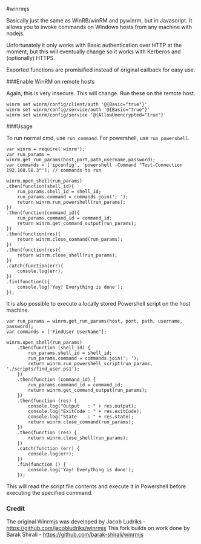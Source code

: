 #winrmjs

Basically just the same as WinRB/winRM and pywinrm, but in Javascript. It allows you to invoke commands on Windows hosts from any machine with nodejs.

Unfortunately it only works with Basic authentication over HTTP at the moment, but this will eventually change so it works with Kerberos and (optionally) HTTPS.

Exported functions are promisified instead of original callback for easy use.

###Enable WinRM on remote hosts

Again, this is very insecure. This will change. Run these on the remote host.

```
winrm set winrm/config/client/auth '@{Basic="true"}'
winrm set winrm/config/service/auth '@{Basic="true"}'
winrm set winrm/config/service '@{AllowUnencrypted="true"}'
```

###Usage

To run normal cmd, use `run_command`.
For powershell, use `run_powershell`.

```
var winrm = require('winrm');
var run_params = winrm.get_run_params(host,port,path,username,password);
var commands = ['ipconfig', 'powershell -Command "Test-Connection 192.168.58.3"']; // commands to run

winrm.open_shell(run_params)
.then(function(shell_id){
    run_params.shell_id = shell_id;
    run_params.command = commands.join('; ');
    return winrm.run_powershell(run_params);
})
.then(function(command_id){
    run_params.command_id = command_id;
    return winrm.get_command_output(run_params);
})
.then(function(res){
    return winrm.close_command(run_params);
})
.then(function(res){
    return winrm.close_shell(run_params);
})
.catch(function(err){
    console.log(err);
})
.fin(function(){
    console.log('Yay! Everything is done');
});

```

It is also possible to execute a locally stored Powershell script on the host machine.
```
var run_params = winrm.get_run_params(host, port, path, username, password);
var commands = ['FindUser UserName'];

winrm.open_shell(run_params)
    .then(function (shell_id) {
        run_params.shell_id = shell_id;
        run_params.command = commands.join('; ');
        return winrm.run_powershell_script(run_params, './scripts/find_user.ps1');
    })
    .then(function (command_id) {
        run_params.command_id = command_id;
        return winrm.get_command_output(run_params);
    })
    .then(function (res) {
        console.log("Output   : " + res.output);
        console.log("ExitCode : " + res.exitCode);
        console.log("State    : " + res.state);
        return winrm.close_command(run_params);
    })
    .then(function (res) {
        return winrm.close_shell(run_params);
    })
    .catch(function (err) {
        console.log(err);
    })
    .fin(function () {
        console.log('Yay! Everything is done');
    });
```

This will read the script file contents and execute it in Powershell before executing the specified command. 

### Credit
The original Winrmjs was developed by Jacob Ludriks - https://github.com/jacobludriks/winrmjs
This fork builds on work done by Barak Shirali - https://github.com/barak-shirali/winrmjs

